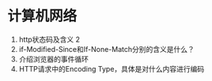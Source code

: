 # 计算机网络

1. http状态码及含义    2
2. if-Modified-Since和If-None-Match分别的含义是什么？
3. 介绍浏览器的事件循环
4. HTTP请求中的Encoding Type，具体是对什么内容进行编码